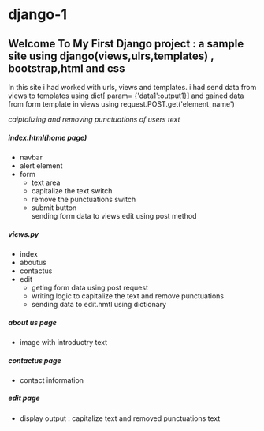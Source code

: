 # django-1 
## Welcome To My First Django project : a sample site using django(views,ulrs,templates) , bootstrap,html and css
In this site i had worked with urls, views and templates. i had send data from views to templates using dict[ param= {'data1':output1}] and gained data from form template in views using request.POST.get('element_name')

*caiptalizing and removing punctuations of users text*


##### index.html(home page)
 - navbar  
 - alert element  
 - form  
    - text area  
    - capitalize the text switch  
    - remove the punctuations switch  
    - submit button  
sending form data to views.edit using post method
  
##### views.py  
- index  
- aboutus  
- contactus  
- edit  
    - geting form data using post request  
    - writing logic to capitalize the text and remove punctuations  
    - sending data to edit.hmtl using dictionary
##### about us page  
  - image with  introductry text  
##### contactus page  
  - contact information  
##### edit page  
  - display output : capitalize text and removed punctuations text
